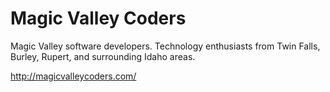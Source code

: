 # Magic Valley Coders

Magic Valley software developers. Technology enthusiasts from Twin Falls, Burley, Rupert, and surrounding Idaho areas.

http://magicvalleycoders.com/
